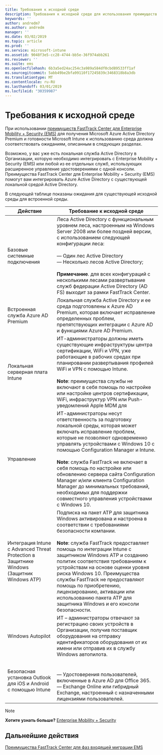 ```yaml
---
title: Требования к исходной среде
description: Требования к исходной среде для использования преимуществ FastTrack Center для EMS
keywords: ''
author: andredm7
ms.author: andredm
manager: ''
ms.date: 03/02/2019
ms.topic: article
ms.prod: ''
ms.service: microsoft-intune
ms.assetid: 9048f3e5-cc28-4744-bb5e-36f974abb261
ms.reviewer: ''
ms.suite: ems
ms.openlocfilehash: 6b3a5ed24ac254c3a989a584df0cbd89533ff1af
ms.sourcegitcommit: 5abb49be2bfa99110f17245839c3468318b8a3db
ms.translationtype: MT
ms.contentlocale: ru-RU
ms.lasthandoff: 03/01/2019
ms.locfileid: "30359987"
---
```

# <a name="source-environment-expectations"></a>Требования к исходной среде

При использовании [преимуществ FastTrack Center для Enterprise Mobility + Security (EMS)](EMS-fasttrack-benefit-for-EMS.md) для получения Microsoft Azure Active Directory Premium и готовности Microsoft Intune к использованию среда должна соответствовать ожиданиям, описанным в следующих разделах.

Возможно, у вас уже есть локальная служба Active Directory в Организации, которую необходимо интегрировать с Enterprise Mobility + Security (EMS) или любой из ее отдельных служб, использующих расширенное управление удостоверениями с одной консоли. Преимущества FastTrack Center для Enterprise Mobility + Security (EMS) помогут вам интегрировать Azure Active Directory с существующей локальной средой Active Directory.

В следующей таблице показаны ожидания для существующей исходной среды для встроенной среды.

|Действие|Требование к исходной среде|
|------------|----------------------------------|
|Базовые системные подключения|Леса Active Directory с функциональным уровнем леса, настроенным на Windows Server 2008 или более поздней версии, с использованием следующей конфигурации леса:<br /><br />— Один лес Active Directory<br />— Несколько лесов Active Directory; </br></br>**Примечание**. для всех конфигураций с несколькими лесами развертывание служб федерации Active Directory (AD FS) выходит за рамки FastTrack Center.|
|Встроенная служба Azure AD Premium|Локальная служба Active Directory и ее среда подготовлены к Azure AD Premium, которая включает исправление определенных проблем, препятствующих интеграции с Azure AD и функциями Azure AD Premium.|
|Локальная серверная плата Intune| ИТ-администраторы должны иметь существующие инфраструктуры центра сертификации, WiFi и VPN, уже работающие в рабочих средах при планировании развертывания профилей WiFi и VPN с помощью Intune.<br /><br /> **Note**: преимущества службы не включают в себя помощь по настройке или настройке центров сертификации, WiFi, инфраструктур VPN или Push-уведомлений Apple MDM для  |
|Управление|ИТ-администраторы несут ответственность за подготовку локальной среды, которая может включать исправление проблем, которые не позволяют одновременно управлять устройствами с Windows 10 с помощью Configuration Manager и Intune.<br /><br />**Note**: служба FastTrack не включает в себя помощь по настройке или обновлению сервера сайта Configuration Manager и/или клиента Configuration Manager до минимальных требований, необходимых для поддержки совместного управления устройствами с Windows 10. |
|Интеграция Intune с Advanced Threat Protection в Защитнике Windows (Защитник Windows ATP)|Подписка на пакет ATP для защитника Windows активирована и настроена в соответствии с требованиями безопасности компании.<br /><br />**Note**: служба FastTrack предоставляет помощь по интеграции Intune с защитником Windows ATP и созданию политик соответствия требованиям к устройствам на основе оценки уровня риска Windows 10. Преимущества службы FastTrack не предоставляют помощь по приобретению, лицензированию, активации или использованию пакета ATP для защитника Windows и его консоли безопасности. |
|Windows Autopilot|ИТ – администраторы отвечают за регистрацию своих устройств в Организации, получив поставщик оборудования на отправку идентификаторов оборудования от их имени или отправив их в службу Windows автопилота. |
|Безопасная установка Outlook для iOS и Android с помощью Intune|<br /><br />— Удостоверения пользователей, включенные в Azure AD для Office 365.<br />— Exchange Online или гибридный Exchange, настроенный с назначенными лицензиями пользователей.<br />|

> [!NOTE]
> **Хотите узнать больше?** 
>  [Enterprise Mobility + Security](https://www.microsoft.com/cloud-platform/enterprise-mobility)

## <a name="next-steps"></a>Дальнейшие действия

[Преимущества FastTrack Center для фаз входящей миграции EMS](EMS-onboarding-phases.md)
